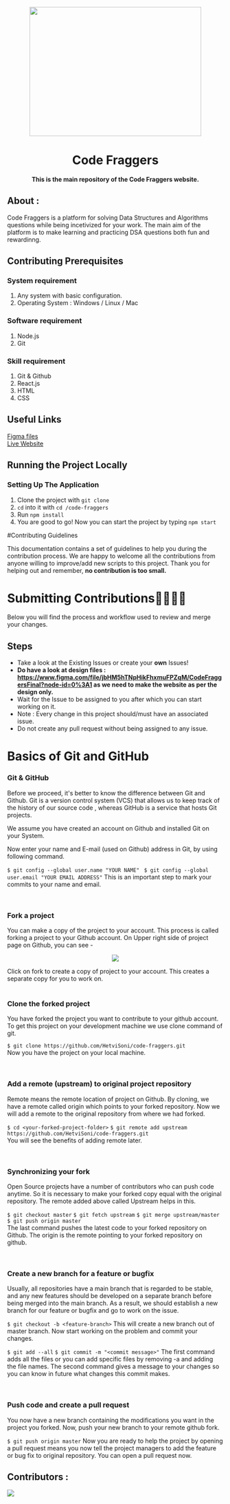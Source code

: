 <p align="center">
	<img src="https://hetvisoni.github.io/code-fraggers/static/media/logohorizontal.7d18bf5b307d17f05e43.png" width=400px height=300px>
	<h1 align="center"> Code Fraggers </h1>
		<p align="center">
			<b>This is the main repository of the Code Fraggers website. </b> 
		</p>  
</p>

## About :

Code Fraggers is a platform for solving Data Structures and Algorithms questions while being incetivized for your work. The main aim of the platform is to make learning and practicing DSA questions both fun and rewardinng.

## Contributing Prerequisites

### System requirement

1. Any system with basic configuration.
2. Operating System : Windows / Linux / Mac


### Software requirement

1. Node.js
3. Git

### Skill requirement

1. Git & Github
2. React.js
3. HTML
4. CSS

## Useful Links
[Figma files](https://www.figma.com/file/jbHM5hTNpHikFhxmuFPZqM/CodeFraggersFinal?node-id=0%3A1) <br>
[Live Website](https://hetvisoni.github.io/code-fraggers/)

## Running the Project Locally

### Setting Up The Application

1. Clone the project with `git clone`
2. `cd` into it with `cd /code-fraggers`
3. Run `npm install`
4. You are good to go! Now you can start the project by typing `npm start`

 #Contributing Guidelines

This documentation contains a set of guidelines to help you during the contribution process. 
We are happy to welcome all the contributions from anyone willing to improve/add new scripts to this project. Thank you for helping out and remember,
**no contribution is too small.**

# Submitting Contributions👩‍💻👨‍💻
Below you will find the process and workflow used to review and merge your changes.

## Steps
- Take a look at the Existing Issues or create your **own** Issues!
- **Do have a look at design files : https://www.figma.com/file/jbHM5hTNpHikFhxmuFPZqM/CodeFraggersFinal?node-id=0%3A1 as we need to make the website as per the design only.**
- Wait for the Issue to be assigned to you after which you can start working on it.
- Note : Every change in this project should/must have an associated issue. 
- Do not create any pull request without being assigned to any issue.

# Basics of Git and GitHub

### Git & GitHub

Before we proceed, it's better to know the difference between Git and Github. Git is a version control system (VCS) that allows us to keep track of the history of our source code , whereas GitHub is a service that hosts Git projects. 

We assume you have created an account on Github and installed Git on your System.

Now enter your name and E-mail (used on Github) address in Git, by using following command.

`$ git config --global user.name "YOUR NAME"`
` $ git config --global user.email "YOUR EMAIL ADDRESS"`
This is an important step to mark your commits to your name and email.

<br />

### Fork a project

You can make a copy of the project to your account. This process is called forking a project to your Github account. On Upper right side of project page on Github, you can see -

<p align="center">  <img  src="https://i.imgur.com/P0n6f97.png">  </p>
Click on fork to create a copy of project to your account. This creates a separate copy for you to work on.

<br />

<br />

### Clone the forked project

You have forked the project you want to contribute to your github account. To get this project on your development machine we use clone command of git.

`$ git clone https://github.com/HetviSoni/code-fraggers.git` <br/>
Now you have the project on your local machine.

<br />

### Add a remote (upstream) to original project repository

Remote means the remote location of project on Github. By cloning, we have a remote called origin which points to your forked repository. Now we will add a remote to the original repository from where we had forked.

`$ cd <your-forked-project-folder>`
`$ git remote add upstream https://github.com/HetviSoni/code-fraggers.git` <br/>
You will see the benefits of adding remote later.

<br />

### Synchronizing your fork

Open Source projects have a number of contributors who can push code anytime. So it is necessary to make your forked copy equal with the original repository. The remote added above called Upstream helps in this.

`$ git checkout master`
`$ git fetch upstream`
`$ git merge upstream/master`
`$ git push origin master` <br/>
The last command pushes the latest code to your forked repository on Github. The origin is the remote pointing to your forked repository on github.

<br />

### Create a new branch for a feature or bugfix

Usually, all repositories have a main branch that is regarded to be stable, and any new features should be developed on a separate branch before being merged into the main branch. As a result, we should establish a new branch for our feature or bugfix and go to work on the issue. 

`$ git checkout -b <feature-branch>`
This will create a new branch out of master branch. Now start working on the problem and commit your changes.

`$ git add --all`
`$ git commit -m "<commit message>"`
The first command adds all the files or you can add specific files by removing -a and adding the file names. The second command gives a message to your changes so you can know in future what changes this commit makes.

<br />

### Push code and create a pull request

You now have a new branch containing the modifications you want in the project you forked. Now, push your new branch to your remote github fork. 

`$ git push origin master`
Now you are ready to help the project by opening a pull request means you now tell the project managers to add the feature or bug fix to original repository. You can open a pull request now.

## Contributors :

<a  href  =  "https://github.com/HetviSoni/code-fraggers/graphs/contributors">

<img  src  =  "https://contrib.rocks/image?repo=HetviSoni/code-fraggers"/>

</a>
